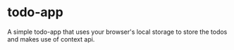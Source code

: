 # todo-app
 A simple todo-app that uses your browser's local storage to store the todos and makes use of context api.
